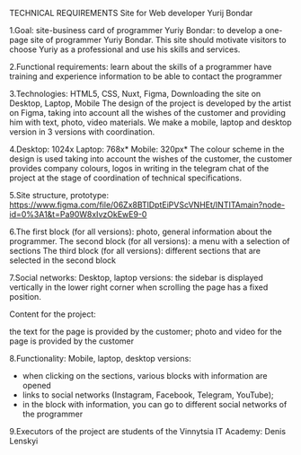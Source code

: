 TECHNICAL REQUIREMENTS
Site for Web developer
Yurij Bondar

1.Goal: site-business card of programmer Yuriy Bondar: to develop a one-page site of programmer Yuriy Bondar. This site should motivate visitors to choose Yuriy as a professional and use his skills and services.

2.Functional requirements:
learn about the skills of a programmer
have training and experience information
to be able to contact the programmer

3.Technologies: HTML5, CSS, Nuxt, Figma,
Downloading the site on Desktop, Laptop, Mobile
The design of the project is developed by the artist on Figma, taking into account all the wishes of the customer and providing him with text, photo, video materials. We make a mobile, laptop and desktop version in 3 versions with coordination.

4.Desktop: 1024x
Laptop: 768x*
Mobile: 320px*
The colour scheme in the design is used taking into account the wishes of the customer, the customer provides company colours, logos in writing in the telegram chat of the project at the stage of coordination of technical specifications.


5.Site structure, prototype: https://www.figma.com/file/06Zx8BTlDptEiPVScVNHEt/INTITAmain?node-id=0%3A1&t=Pa90W8xIvzOkEwE9-0


6.The first block (for all versions): photo, general information about the programmer.
The second block (for all versions): a menu with a selection of sections
The third block (for all versions): different sections that are selected in the second block
 
 

7.Social networks:
Desktop, laptop versions: the sidebar is displayed vertically in the lower right corner when scrolling the page has a fixed position.

Content for the project:

the text for the page is provided by the customer;
photo and video for the page is provided by the customer

8.Functionality:
Mobile, laptop, desktop versions:
- when clicking on the sections, various blocks with information are opened
- links to social networks (Instagram, Facebook, Telegram, YouTube);
- in the block with information, you can go to different social networks of the programmer

9.Executors of the project are students of the Vinnytsia IT Academy:
Denis Lenskyi


